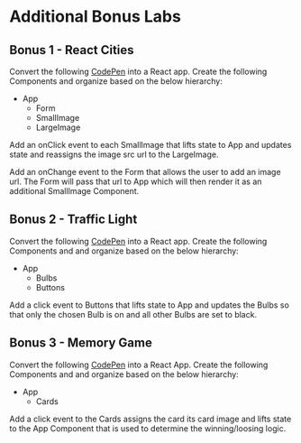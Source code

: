 # Additional Bonus Labs

## Bonus 1 - React Cities

Convert the following [CodePen](https://codepen.io/jkeohan/pen/850f8454693590e9772f8d0f6c2f44c8) into a React app.  Create the following Components and organize based on the below hierarchy:

- App
  - Form
  - SmallImage
  - LargeImage
 
Add an onClick event to each SmallImage that lifts state to App and updates state and reassigns the image src url to the LargeImage. 
 
Add an onChange event to the Form that allows the user to add an image url.  The Form will pass that url to App which will then render it as an additional SmallImage Component.

## Bonus 2 - Traffic Light

Convert the following [CodePen](https://codepen.io/jkeohan/pen/MWYEyMV?editors=1010) into a React app.  Create the following Components and and organize based on the below hierarchy:

- App
  - Bulbs
  - Buttons
  
Add a click event to Buttons that lifts state to App and updates the Bulbs so that only the chosen Bulb is on and all other Bulbs are set to black. 

## Bonus 3 - Memory Game

Convert the following [CodePen](https://codepen.io/jkeohan/pen/opvVGN?editors=0010) into a React App. Create the following Components and and organize based on the below hierarchy:

- App
  - Cards

Add a click event to the Cards assigns the card its card image and lifts state to the App Component that is used to determine the winning/loosing logic. 
 
